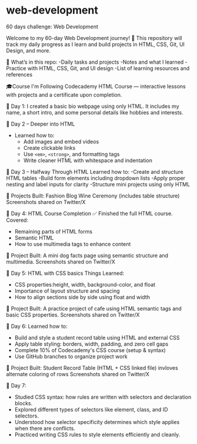 # web-development
60 days challenge: Web Development

Welcome to my 60-day Web Development journey! 🚀
This repository will track my daily progress as I learn and build projects in HTML, CSS, Git, UI Design, and more.

📁 What’s in this repo:
-Daily tasks and projects
-Notes and what I learned
-Practice with HTML, CSS, Git, and UI design
-List of learning resources and references

🎓Course I'm Following
Codecademy HTML Course — interactive lessons with projects and a certificate upon completion.

 📅 Day 1:
I created a basic bio webpage using only HTML.
It includes my name, a short intro, and some personal details like hobbies and interests. 


📅 Day 2 – Deeper into HTML
- Learned how to:
  - Add images and embed videos
  - Create clickable links
  - Use `<em>`, `<strong>`, and formatting tags
  - Write cleaner HTML with whitespace and indentation


📅 Day 3 – Halfway Through HTML
Learned how to:
-Create and structure HTML tables
-Build form elements including dropdown lists
-Apply proper nesting and label inputs for clarity
-Structure mini projects using only HTML

📌 Projects Built:
Fashion Blog
Wine Ceremony (includes table structure)
Screenshots shared on Twitter/X


📅 Day 4: HTML Course Completion 
  ✅ Finished the full HTML course.
  Covered:
  - Remaining parts of HTML forms
  - Semantic HTML
  - How to use multimedia tags to enhance content

📌 Project Built:
A mini dog facts page using semantic structure and multimedia.
Screenshots shared on Twitter/X


📅 Day 5: HTML with CSS basics
   Things Learned:
   - CSS properties:height, width, background-color, and float
   - Importance of layout structure and spacing
   - How to align sections side by side using float and width

📌 Project Built:
A practice project of cafe using HTML semantic tags and basic CSS properties.
Screenshots shared on Twitter/X


📅 Day 6: 
   Learned how to:
   - Build and style a student record table using HTML and external CSS
   - Apply table styling: borders, width, padding, and zero cell gaps
   - Complete 10% of Codecademy's CSS course (setup & syntax)
   - Use GitHub branches to organize project work

📌 Project Built:
Student Record Table (HTML + CSS linked file) invloves alternate coloring of rows 
Screenshots shared on Twitter/X


📅 Day 7:
   - Studied CSS syntax: how rules are written with selectors and declaration blocks.
   - Explored different types of selectors like element, class, and ID selectors.
   - Understood how selector specificity determines which style applies when there are conflicts.
   - Practiced writing CSS rules to style elements efficiently and cleanly.
     
